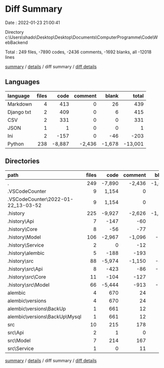 # Diff Summary

Date : 2022-01-23 21:00:41

Directory c:\Users\shado\Desktop\Desktop\Documents\ComputerProgramme\Code\WebBackend

Total : 249 files,  -7890 codes, -2436 comments, -1692 blanks, all -12018 lines

[summary](results.md) / [details](details.md) / diff summary / [diff details](diff-details.md)

## Languages
| language | files | code | comment | blank | total |
| :--- | ---: | ---: | ---: | ---: | ---: |
| Markdown | 4 | 413 | 0 | 26 | 439 |
| Django txt | 2 | 409 | 0 | 6 | 415 |
| CSV | 2 | 331 | 0 | 0 | 331 |
| JSON | 1 | 1 | 0 | 0 | 1 |
| Ini | 2 | -157 | 0 | -46 | -203 |
| Python | 238 | -8,887 | -2,436 | -1,678 | -13,001 |

## Directories
| path | files | code | comment | blank | total |
| :--- | ---: | ---: | ---: | ---: | ---: |
| . | 249 | -7,890 | -2,436 | -1,692 | -12,018 |
| .VSCodeCounter | 9 | 1,154 | 0 | 32 | 1,186 |
| .VSCodeCounter\2022-01-22_13-03-52 | 9 | 1,154 | 0 | 32 | 1,186 |
| .history | 225 | -9,927 | -2,626 | -1,743 | -14,296 |
| .history\Api | 7 | -147 | -60 | -61 | -268 |
| .history\Core | 8 | -56 | -77 | -13 | -146 |
| .history\Model | 106 | -2,967 | -1,096 | -586 | -4,649 |
| .history\Service | 2 | 0 | -12 | -2 | -14 |
| .history\alembic | 5 | -188 | -193 | -76 | -457 |
| .history\src | 88 | -5,974 | -1,150 | -898 | -8,022 |
| .history\src\Api | 8 | -423 | -86 | -111 | -620 |
| .history\src\Core | 11 | -104 | -127 | -28 | -259 |
| .history\src\Model | 66 | -5,444 | -913 | -756 | -7,113 |
| alembic | 4 | 670 | 24 | 14 | 708 |
| alembic\versions | 4 | 670 | 24 | 14 | 708 |
| alembic\versions\BackUp | 1 | 661 | 12 | 7 | 680 |
| alembic\versions\BackUp\Mysql | 1 | 661 | 12 | 7 | 680 |
| src | 10 | 215 | 178 | 6 | 399 |
| src\Api | 2 | 1 | 0 | 6 | 7 |
| src\Model | 7 | 214 | 167 | -1 | 380 |
| src\Service | 1 | 0 | 11 | 1 | 12 |

[summary](results.md) / [details](details.md) / diff summary / [diff details](diff-details.md)